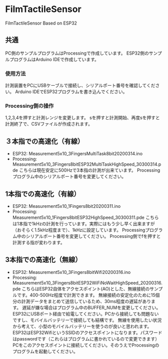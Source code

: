 # FilmTactileSensor
FilmTactileSensor Based on ESP32

## 共通
PC側のサンプルプログラムはProcessingで作成しています。
ESP32側のサンプルプログラムはArduino IDEで作成しています。

### 使用方法
計測装置をPCにUSBケーブルで接続し、シリアルポート番号を確認してください。
Arduino IDEでESP32プログラムを書き込んでください。

### Processing側の操作
1,2,3,4を押すと計測レンジを変更します。
sを押すと計測開始、再度sを押すと計測終了で、CSVファイルが作成されます。

## ３本指での高速化（有線）
- ESP32: Measurement5x10_3FingersMultiTask8bit20200314.ino
- Processing: Measurement5x10_3Fingers8bitESP32MultiTaskHighSpeed_30300314.pde
こちらは現在安定に500Hzで3本指の計測が出来ています。
Processingプログラム中のシリアルポート番号を変更してください。

## 1本指での高速化（有線）
- ESP32: Measurement5x10_1Fingers8bit20200311.ino
- Processing: Measurement5x10_1Fingers8bitESP32HighSpeed_30300311.pde
こちらは1本指で1kHzの計測を行っています。実際にはもう少し早く出来ますが（おそらく1.5kHz程度まで）、1kHzに設定しています。
Processingプログラム中のシリアルポート番号を変更してください。
Processing側でfを押すと計測する指が変わります。

## 3本指での高速化（無線）
- ESP32: Measurement5x10_3Fingers8bitWifi20200316.ino
- Processing: Measurement5x10_3Fingers8bitESP32WiFiNoWaitHighSpeed_20200316.pde
こちらはESP32自体をアクセスポイント(AO)とした、無線接続のサンプルです。400-500Hz程度で計測できます。
無線接続の安定化のために15個分の計測データをまとめて送信しているため、30ms程度の遅延があります。
遅延が嫌な場合はプログラム中のBUFFER_NUMを変更してください。
ESP32にUSBポート経由で給電してください。PCから接続しても問題ないですし、モバイルバッテリーで接続しても結構です。
無線を使用したい状況から考えて、小型のモバイルバッテリーを使うのが良いと思われます。
ESP32はESP32WifiというSSIDのアクセスポイントになります。パスワードはpasswordです（これらはプログラムに書かれているので変更できます）
PCをこのアクセスポイントに接続してください。そのうえでProcessingのプログラムを起動してください。


